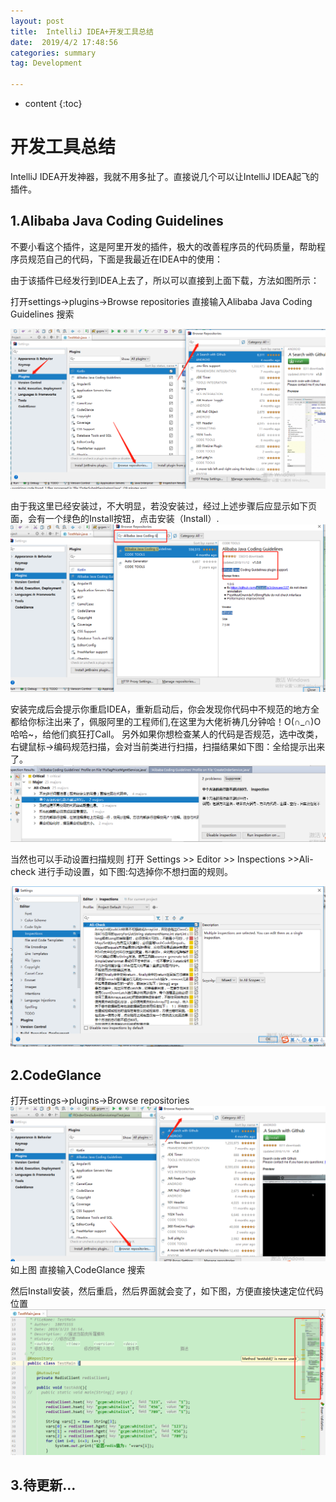 ```yaml
---
layout: post
title:  IntelliJ IDEA+开发工具总结
date:  2019/4/2 17:48:56 
categories: summary
tag: Development

---
```


* content
{:toc}

# 开发工具总结

IntelliJ IDEA开发神器，我就不用多扯了。直接说几个可以让IntelliJ IDEA起飞的插件。

## 1.Alibaba Java Coding Guidelines

不要小看这个插件，这是阿里开发的插件，极大的改善程序员的代码质量，帮助程序员规范自己的代码，下面是我最近在IDEA中的使用：

由于该插件已经发行到IDEA上去了，所以可以直接到上面下载，方法如图所示：

打开settings->plugins->Browse repositories
直接输入Alibaba Java Coding Guidelines 搜索

![](/styles/images/technology/dev_tools/1.png)

由于我这里已经安装过，不大明显，若没安装过，经过上述步骤后应显示如下页面，会有一个绿色的Install按钮，点击安装（Install）.
![](/styles/images/technology/dev_tools/2.png)

安装完成后会提示你重启IDEA，重新启动后，你会发现你代码中不规范的地方全都给你标注出来了，佩服阿里的工程师们,在这里为大佬祈祷几分钟哈！O(∩_∩)O哈哈~，给他们疯狂打Call。 
另外如果你想检查某人的代码是否规范，选中改类，右键鼠标->编码规范扫描，会对当前类进行扫描，扫描结果如下图：全给提示出来了。
![](/styles/images/technology/dev_tools/3.png)


当然也可以手动设置扫描规则 
打开 Settings  >> Editor >> Inspections >>Ali-check 进行手动设置，如下图:勾选掉你不想扫面的规则。

![](/styles/images/technology/dev_tools/4.png)

## 2.CodeGlance

打开settings->plugins->Browse repositories
![](/styles/images/technology/dev_tools/5.png)
如上图 直接输入CodeGlance 搜索

然后Install安装，然后重启，然后界面就会变了，如下图，方便直接快速定位代码位置
![](/styles/images/technology/dev_tools/6.png)

## 3.待更新...


	

